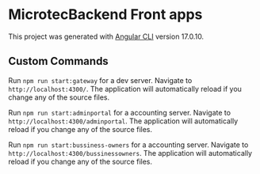 # MicrotecBackend Front apps 

This project was generated with [Angular CLI](https://github.com/angular/angular-cli) version 17.0.10.

## Custom Commands

Run `npm run start:gateway` for a dev server. Navigate to `http://localhost:4300/`. The application will automatically reload if you change any of the source files.

Run `npm run start:adminportal` for a accounting server. Navigate to `http://localhost:4300/adminportal`. The application will automatically reload if you change any of the source files.

Run `npm run start:bussiness-owners` for a accounting server. Navigate to `http://localhost:4300/bussinessowners`. The application will automatically reload if you change any of the source files.
